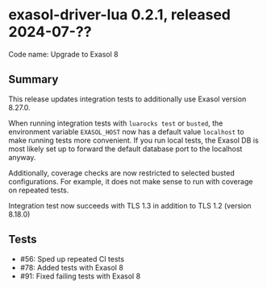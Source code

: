 # exasol-driver-lua 0.2.1, released 2024-07-??

Code name: Upgrade to Exasol 8

## Summary

This release updates integration tests to additionally use Exasol version 8.27.0.

When running integration tests with `luarocks test` or `busted`, the environment variable `EXASOL_HOST` now has a default value `localhost` to make running tests more convenient.
If you run local tests, the Exasol DB is most likely set up to forward the default database port to the localhost anyway.

Additionally, coverage checks are now restricted to selected busted configurations. For example, it does not make sense to run with coverage on repeated tests.

Integration test now succeeds with TLS 1.3 in addition to TLS 1.2 (version 8.18.0)

## Tests

* #56: Sped up repeated CI tests
* #78: Added tests with Exasol 8
* #91: Fixed failing tests with Exasol 8
